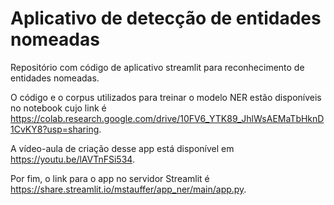 # Aplicativo de detecção de entidades nomeadas
Repositório com código de aplicativo streamlit para reconhecimento de entidades nomeadas.

O código e o corpus utilizados para treinar o modelo NER estão disponíveis no notebook cujo link é https://colab.research.google.com/drive/10FV6_YTK89_JhlWsAEMaTbHknD1CvKY8?usp=sharing.

A vídeo-aula de criação desse app está disponível em https://youtu.be/lAVTnFSi534.

Por fim, o link para o app no servidor Streamlit é https://share.streamlit.io/mstauffer/app_ner/main/app.py.